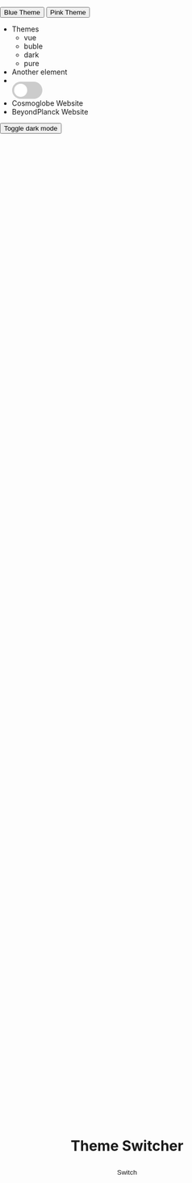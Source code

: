 <button type="button" onclick="switch_style('blue');return false;" name="theme" value="Blue Theme" id="blue">Blue Theme</button>
<button type="button" onclick="switch_style('pink');return false;" name="theme" value="Pink Theme" id="pink">Pink Theme</button>













<ul>
  <li>Themes
    <ul>
      <li><a data-theme="vue">vue</a></li>
      <li><a data-theme="buble">buble</a></li>
      <li><a data-theme="dark">dark</a></li>
      <li><a data-theme="pure">pure</a></li>
    </ul>
  </li>
  <li>Another element</li>
  <li>
    <!-- Rounded switch -->
    <label class="switch">
      <input type="checkbox" onclick="myFunction()">
      <span class="slider round"></span>
    </label>
  </li>
  <li>Cosmoglobe Website</li>
  <li>BeyondPlanck Website</li>
</ul>

<button onclick="myFunction()">Toggle dark mode</button>
<style>
.dark-mode {
  background-color: black;
  color: white;
}
 </style>

<script>
function myFunction() {
   //var element = document.body;
   var element = Docsify.dom;
   element.classList.toggle("dark-mode");
}
</script>

<style>
 .demo-theme-preview a {
    padding-right: 10px;
 }

 .demo-theme-preview a:hover {
    cursor: pointer;
    text-decoration: underline;
 }
</style>

<script>
  var preview = Docsify.dom.find('.demo-theme-preview');
  var themes = Docsify.dom.findAll('[rel="stylesheet"]');

  preview.onclick = function (e) {
     var title = e.target.getAttribute('data-theme');

     themes.forEach(function (theme) {
        theme.disabled = theme.title !== title;
     });
  };
</script>

<!------------>
<div class="container">
    <h1>Theme Switcher</h1>
    <button id="switch" onclick="toggleTheme()">Switch</button>
</div>


<style>
  
  html, body {
    margin: 0;
    padding: 0;
    height: 100%;
    width: 100%;
  }
  .theme-light {
    --color-primary: #0060df;
    --color-secondary: #fbfbfe;
    --color-accent: #fd6f53;
    --font-color: #000000;
  }
  .theme-dark {
    --color-primary: #17ed90;
    --color-secondary: #243133;
    --color-accent: #12cdea;
    --font-color: #ffffff;
  }
  .container {
    display: flex;
    width: 100%;
    height: 100%;
    background: var(--color-secondary);
    flex-direction: column;
    justify-content: center;
    align-items: center;
  }
  .container h1 {
    color: var(--font-color);
  }
  .container button {
    color: var(--font-color);
    background: var(--color-primary);
    padding: 10px 20px;
    border: 0;
    border-radius: 5px;
  }
 </style>

<script>
  
  // function to set a given theme/color-scheme
function setTheme(themeName) {
    localStorage.setItem('theme', themeName);
    document.documentElement.className = themeName;
}// function to toggle between light and dark theme
function toggleTheme() {
   if (localStorage.getItem('theme') === 'theme-dark'){
       setTheme('theme-light');
   } else {
       setTheme('theme-dark');
   }
}// Immediately invoked function to set the theme on initial load
(function () {
   if (localStorage.getItem('theme') === 'theme-dark') {
       setTheme('theme-dark');
   } else {
       setTheme('theme-light');
   }
})();
  </script>
<!------------>

<style>
 /* The switch - the box around the slider */
.switch {
  position: relative;
  display: inline-block;
  width: 60px;
  height: 34px;
}

/* Hide default HTML checkbox */
.switch input {
  opacity: 0;
  width: 0;
  height: 0;
}

/* The slider */
.slider {
  position: absolute;
  cursor: pointer;
  top: 0;
  left: 0;
  right: 0;
  bottom: 0;
  background-color: #ccc;
  -webkit-transition: .4s;
  transition: .4s;
}

.slider:before {
  position: absolute;
  content: "";
  height: 26px;
  width: 26px;
  left: 4px;
  bottom: 4px;
  background-color: white;
  -webkit-transition: .4s;
  transition: .4s;
}

input:checked + .slider {
  background-color: #2196F3;
}

input:focus + .slider {
  box-shadow: 0 0 1px #2196F3;
}

input:checked + .slider:before {
  -webkit-transform: translateX(26px);
  -ms-transform: translateX(26px);
  transform: translateX(26px);
}

/* Rounded sliders */
.slider.round {
  border-radius: 34px;
}

.slider.round:before {
  border-radius: 50%;
} 
</style>
